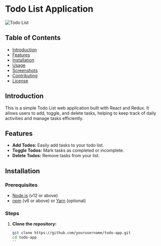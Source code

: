 # Todo List Application

![Todo List](./screenshots/todo-list.png)

## Table of Contents
- [Introduction](#introduction)
- [Features](#features)
- [Installation](#installation)
- [Usage](#usage)
- [Screenshots](#screenshots)
- [Contributing](#contributing)
- [License](#license)

## Introduction
This is a simple Todo List web application built with React and Redux. It allows users to add, toggle, and delete tasks, helping to keep track of daily activities and manage tasks efficiently.

## Features
- **Add Todos:** Easily add tasks to your todo list.
- **Toggle Todos:** Mark tasks as completed or incomplete.
- **Delete Todos:** Remove tasks from your list.

## Installation

### Prerequisites
- [Node.js](https://nodejs.org/) (v12 or above)
- [npm](https://www.npmjs.com/) (v6 or above) or [Yarn](https://yarnpkg.com/) (optional)

### Steps
1. **Clone the repository:**
   ```bash
   git clone https://github.com/yourusername/todo-app.git
   cd todo-app
   ``
